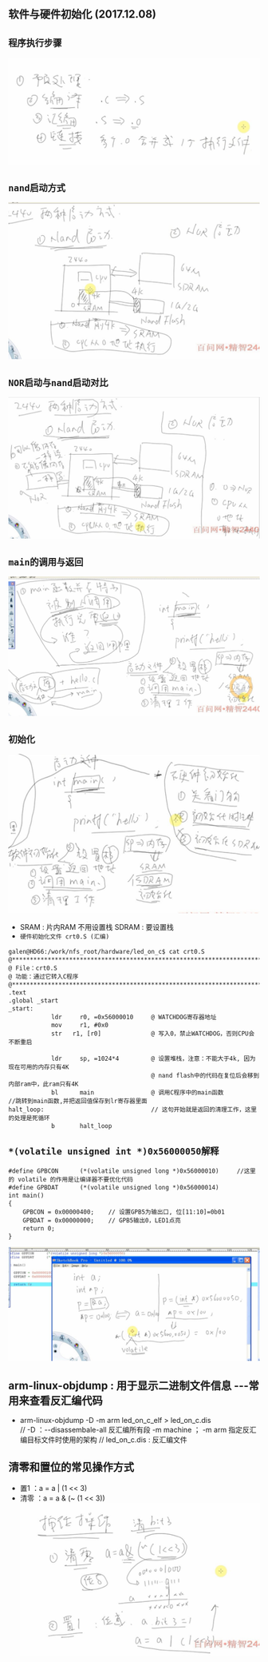 ##  软件与硬件初始化 (2017.12.08)
## `程序执行步骤`
![程序执行步骤](https://github.com/GalenDeng/Embedded-Linux/blob/master/8.%20%E8%BD%AF%E4%BB%B6%E4%B8%8E%E7%A1%AC%E4%BB%B6%E5%88%9D%E5%A7%8B%E5%8C%96/%E7%A8%8B%E5%BA%8F%E6%89%A7%E8%A1%8C%E6%AD%A5%E9%AA%A4.JPG)
## `nand启动方式`
![nand启动](https://github.com/GalenDeng/Embedded-Linux/blob/master/8.%20%E8%BD%AF%E4%BB%B6%E4%B8%8E%E7%A1%AC%E4%BB%B6%E5%88%9D%E5%A7%8B%E5%8C%96/nand%E5%90%AF%E5%8A%A8.JPG)
## `NOR启动与nand启动对比`
![NOR启动与nand启动对比](https://github.com/GalenDeng/Embedded-Linux/blob/master/8.%20%E8%BD%AF%E4%BB%B6%E4%B8%8E%E7%A1%AC%E4%BB%B6%E5%88%9D%E5%A7%8B%E5%8C%96/NOR%E5%90%AF%E5%8A%A8%E5%92%8CNand%E5%90%AF%E5%8A%A8%E7%9A%84%E5%8C%BA%E5%88%AB.JPG)
## `main的调用与返回`
![main的调用与返回](https://github.com/GalenDeng/Embedded-Linux/blob/master/8.%20%E8%BD%AF%E4%BB%B6%E4%B8%8E%E7%A1%AC%E4%BB%B6%E5%88%9D%E5%A7%8B%E5%8C%96/main%E7%9A%84%E8%B0%83%E7%94%A8%E4%B8%8E%E8%BF%94%E5%9B%9E.JPG)
## `初始化`
![初始化](https://github.com/GalenDeng/Embedded-Linux/blob/master/8.%20%E8%BD%AF%E4%BB%B6%E4%B8%8E%E7%A1%AC%E4%BB%B6%E5%88%9D%E5%A7%8B%E5%8C%96/%E5%88%9D%E5%A7%8B%E5%8C%96.JPG)
* SRAM : 片内RAM 不用设置栈  SDRAM : 要设置栈
* `硬件初始化文件 crt0.S (汇编)`
```
galen@HD66:/work/nfs_root/hardware/led_on_c$ cat crt0.S 
@******************************************************************************
@ File：crt0.S
@ 功能：通过它转入C程序
@******************************************************************************       
.text
.global _start
_start:
            ldr     r0, =0x56000010     @ WATCHDOG寄存器地址
            mov     r1, #0x0                     
            str   r1, [r0]              @ 写入0，禁止WATCHDOG，否则CPU会不断重启
            
            ldr     sp, =1024*4         @ 设置堆栈，注意：不能大于4k, 因为现在可用的内存只有4K
                                        @ nand flash中的代码在复位后会移到内部ram中，此ram只有4K
            bl      main                @ 调用C程序中的main函数         //跳转到main函数,并把返回值保存到lr寄存器里面
halt_loop:                              // 这句开始就是返回的清理工作，这里的处理是死循环
            b       halt_loop
```
## `*(volatile unsigned int *)0x56000050解释`
```
#define GPBCON      (*(volatile unsigned long *)0x56000010)     //这里的 volatile 的作用是让编译器不要优化代码
#define GPBDAT      (*(volatile unsigned long *)0x56000014)
int main()
{
    GPBCON = 0x00000400;    // 设置GPB5为输出口, 位[11:10]=0b01
    GPBDAT = 0x00000000;    // GPB5输出0，LED1点亮
    return 0;
}
```
![强制转换解释](https://github.com/GalenDeng/Embedded-Linux/blob/master/8.%20%E8%BD%AF%E4%BB%B6%E4%B8%8E%E7%A1%AC%E4%BB%B6%E5%88%9D%E5%A7%8B%E5%8C%96/%E5%BC%BA%E5%88%B6%E8%BD%AC%E6%8D%A2%E8%A7%A3%E9%87%8A.JPG)

## arm-linux-objdump : 用于显示二进制文件信息 ---常用来查看反汇编代码
* arm-linux-objdump -D -m arm  led_on_c_elf > led_on_c.dis  
// -D ：--disassembale-all 反汇编所有段 -m machine ； -m arm 指定反汇编目标文件时使用的架构
// led_on_c.dis : 反汇编文件

## 清零和置位的常见操作方式
* 置1 ：a =  a | (1 << 3)
* 清零 ：a =  a & (~ (1 << 3))
![置1/清0](https://github.com/GalenDeng/Embedded-Linux/blob/master/8.%20%E8%BD%AF%E4%BB%B6%E4%B8%8E%E7%A1%AC%E4%BB%B6%E5%88%9D%E5%A7%8B%E5%8C%96/%E6%B8%85%E9%9B%B6%E5%92%8C%E7%BD%AE%E4%BD%8D%E7%9A%84%E5%B8%B8%E8%A7%81%E6%93%8D%E4%BD%9C%E6%96%B9%E5%BC%8F.JPG)
